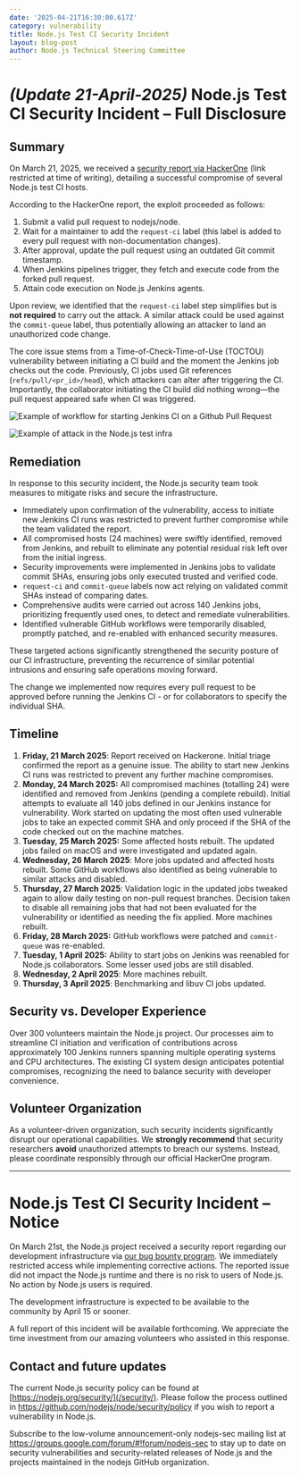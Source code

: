 ```yaml
---
date: '2025-04-21T16:30:00.617Z'
category: vulnerability
title: Node.js Test CI Security Incident
layout: blog-post
author: Node.js Technical Steering Committee
---
```


# _(Update 21-April-2025)_ Node.js Test CI Security Incident – Full Disclosure

## Summary

On March 21, 2025, we received a [security report via HackerOne](https://hackerone.com/reports/3050534) (link restricted at time of writing), detailing a successful compromise of several Node.js test CI hosts.

According to the HackerOne report, the exploit proceeded as follows:

1. Submit a valid pull request to nodejs/node.
2. Wait for a maintainer to add the `request-ci` label (this label is added to every pull request with non-documentation changes).
3. After approval, update the pull request using an outdated Git commit timestamp.
4. When Jenkins pipelines trigger, they fetch and execute code from the forked pull request.
5. Attain code execution on Node.js Jenkins agents.

Upon review, we identified that the `request-ci` label step simplifies but is **not required** to carry out the attack. A similar attack could be used against the `commit-queue` label, thus potentially allowing an attacker to land an unauthorized code change.

The core issue stems from a Time-of-Check-Time-of-Use (TOCTOU) vulnerability between initiating a CI build and the moment the Jenkins job checks out the code. Previously, CI jobs used Git references (`refs/pull/<pr_id>/head`), which attackers can alter after triggering the CI. Importantly, the collaborator initiating the CI build did nothing wrong—the pull request appeared safe when CI was triggered.

![Example of workflow for starting Jenkins CI on a Github Pull Request][example_test_infra]

![Example of attack in the Node.js test infra][example_attack_test_Infra]

## Remediation

In response to this security incident, the Node.js security team took measures to mitigate risks and secure the infrastructure.

- Immediately upon confirmation of the vulnerability, access to initiate new Jenkins CI runs was restricted to prevent further compromise while the team validated the report.
- All compromised hosts (24 machines) were swiftly identified, removed from Jenkins, and rebuilt to eliminate any potential residual risk left over from the initial ingress.
- Security improvements were implemented in Jenkins jobs to validate commit SHAs, ensuring jobs only executed trusted and verified code.
- `request-ci` and `commit-queue` labels now act relying on validated commit SHAs instead of comparing dates.
- Comprehensive audits were carried out across 140 Jenkins jobs, prioritizing frequently used ones, to detect and remediate vulnerabilities.
- Identified vulnerable GitHub workflows were temporarily disabled, promptly patched, and re-enabled with enhanced security measures.

These targeted actions significantly strengthened the security posture of our CI infrastructure, preventing the recurrence of similar potential
intrusions and ensuring safe operations moving forward.

The change we implemented now requires every pull request to be approved before running the Jenkins CI - or for collaborators to specify the individual SHA.

## Timeline

1. **Friday, 21 March 2025**: Report received on Hackerone. Initial triage confirmed the report as a genuine issue. The ability to start new Jenkins CI runs was restricted to prevent any further machine compromises.
2. **Monday, 24 March 2025:** All compromised machines (totalling 24\) were identified and removed from Jenkins (pending a complete rebuild). Initial attempts to evaluate all 140 jobs defined in our Jenkins instance for vulnerability. Work started on updating the most often used vulnerable jobs to take an expected commit SHA and only proceed if the SHA of the code checked out on the machine matches.
3. **Tuesday, 25 March 2025:** Some affected hosts rebuilt. The updated jobs failed on macOS and were investigated and updated again.
4. **Wednesday, 26 March 2025**: More jobs updated and affected hosts rebuilt. Some GitHub workflows also identified as being vulnerable to similar attacks and disabled.
5. **Thursday, 27 March 2025**: Validation logic in the updated jobs tweaked again to allow daily testing on non-pull request branches. Decision taken to disable all remaining jobs that had not been evaluated for the vulnerability or identified as needing the fix applied. More machines rebuilt.
6. **Friday, 28 March 2025:** GitHub workflows were patched and `commit-queue` was re-enabled.
7. **Tuesday, 1 April 2025:** Ability to start jobs on Jenkins was reenabled for Node.js collaborators. Some lesser used jobs are still disabled.
7. **Wednesday, 2 April 2025**: More machines rebuilt.
8. **Thursday, 3 April 2025**: Benchmarking and libuv CI jobs updated.

## Security vs. Developer Experience

Over 300 volunteers maintain the Node.js project. Our processes aim to streamline CI initiation and verification of contributions across approximately 100 Jenkins runners spanning multiple operating systems and CPU architectures.
The existing CI system design anticipates potential compromises, recognizing the need to balance security with developer convenience.

## Volunteer Organization

As a volunteer-driven organization, such security incidents significantly disrupt our operational capabilities. We **strongly recommend** that security researchers **avoid** unauthorized attempts to breach our systems. Instead, please coordinate responsibly through our official HackerOne program.

---

# Node.js Test CI Security Incident – Notice

On March 21st, the Node.js project received a security report regarding our development infrastructure via [our bug bounty program](https://hackerone.com/nodejs). We immediately restricted access while implementing corrective actions.
The reported issue did not impact the Node.js runtime and there is no risk to users of Node.js. No action by Node.js users is required.

The development infrastructure is expected to be available to the community by April 15 or sooner.

A full report of this incident will be available forthcoming. We appreciate the time investment from our amazing volunteers who assisted in this response.

## Contact and future updates

The current Node.js security policy can be found at [https://nodejs.org/security/](/security/). Please follow the process outlined in <https://github.com/nodejs/node/security/policy> if you wish to report a vulnerability in Node.js.

Subscribe to the low-volume announcement-only nodejs-sec mailing list at <https://groups.google.com/forum/#!forum/nodejs-sec> to stay up to date on security vulnerabilities and security-related releases of Node.js and the projects maintained in the nodejs GitHub organization.

[example_test_infra]: /static/images/blog/vulnerability/example_test_infra.svg
[example_attack_test_Infra]: /static/images/blog/vulnerability/example_attack_test_infra.svg
